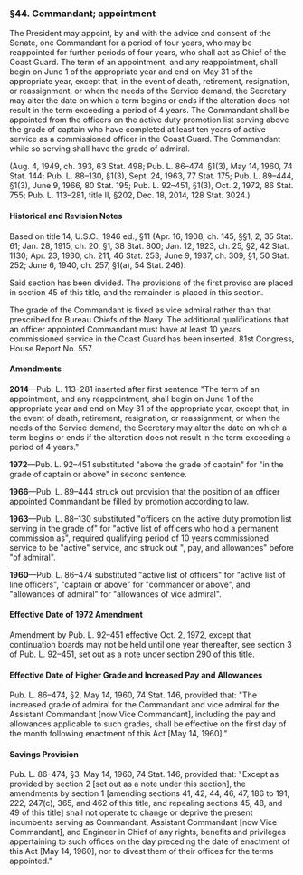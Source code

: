 ### §44. Commandant; appointment ###

The President may appoint, by and with the advice and consent of the Senate, one Commandant for a period of four years, who may be reappointed for further periods of four years, who shall act as Chief of the Coast Guard. The term of an appointment, and any reappointment, shall begin on June 1 of the appropriate year and end on May 31 of the appropriate year, except that, in the event of death, retirement, resignation, or reassignment, or when the needs of the Service demand, the Secretary may alter the date on which a term begins or ends if the alteration does not result in the term exceeding a period of 4 years. The Commandant shall be appointed from the officers on the active duty promotion list serving above the grade of captain who have completed at least ten years of active service as a commissioned officer in the Coast Guard. The Commandant while so serving shall have the grade of admiral.

(Aug. 4, 1949, ch. 393, 63 Stat. 498; Pub. L. 86–474, §1(3), May 14, 1960, 74 Stat. 144; Pub. L. 88–130, §1(3), Sept. 24, 1963, 77 Stat. 175; Pub. L. 89–444, §1(3), June 9, 1966, 80 Stat. 195; Pub. L. 92–451, §1(3), Oct. 2, 1972, 86 Stat. 755; Pub. L. 113–281, title II, §202, Dec. 18, 2014, 128 Stat. 3024.)

#### Historical and Revision Notes ####

Based on title 14, U.S.C., 1946 ed., §11 (Apr. 16, 1908, ch. 145, §§1, 2, 35 Stat. 61; Jan. 28, 1915, ch. 20, §1, 38 Stat. 800; Jan. 12, 1923, ch. 25, §2, 42 Stat. 1130; Apr. 23, 1930, ch. 211, 46 Stat. 253; June 9, 1937, ch. 309, §1, 50 Stat. 252; June 6, 1940, ch. 257, §1(a), 54 Stat. 246).

Said section has been divided. The provisions of the first proviso are placed in section 45 of this title, and the remainder is placed in this section.

The grade of the Commandant is fixed as vice admiral rather than that prescribed for Bureau Chiefs of the Navy. The additional qualifications that an officer appointed Commandant must have at least 10 years commissioned service in the Coast Guard has been inserted. 81st Congress, House Report No. 557.

#### Amendments ####

**2014**—Pub. L. 113–281 inserted after first sentence "The term of an appointment, and any reappointment, shall begin on June 1 of the appropriate year and end on May 31 of the appropriate year, except that, in the event of death, retirement, resignation, or reassignment, or when the needs of the Service demand, the Secretary may alter the date on which a term begins or ends if the alteration does not result in the term exceeding a period of 4 years."

**1972**—Pub. L. 92–451 substituted "above the grade of captain" for "in the grade of captain or above" in second sentence.

**1966**—Pub. L. 89–444 struck out provision that the position of an officer appointed Commandant be filled by promotion according to law.

**1963**—Pub. L. 88–130 substituted "officers on the active duty promotion list serving in the grade of" for "active list of officers who hold a permanent commission as", required qualifying period of 10 years commissioned service to be "active" service, and struck out ", pay, and allowances" before "of admiral".

**1960**—Pub. L. 86–474 substituted "active list of officers" for "active list of line officers", "captain or above" for "commander or above", and "allowances of admiral" for "allowances of vice admiral".

#### Effective Date of 1972 Amendment ####

Amendment by Pub. L. 92–451 effective Oct. 2, 1972, except that continuation boards may not be held until one year thereafter, see section 3 of Pub. L. 92–451, set out as a note under section 290 of this title.

#### Effective Date of Higher Grade and Increased Pay and Allowances ####

Pub. L. 86–474, §2, May 14, 1960, 74 Stat. 146, provided that: "The increased grade of admiral for the Commandant and vice admiral for the Assistant Commandant [now Vice Commandant], including the pay and allowances applicable to such grades, shall be effective on the first day of the month following enactment of this Act [May 14, 1960]."

#### Savings Provision ####

Pub. L. 86–474, §3, May 14, 1960, 74 Stat. 146, provided that: "Except as provided by section 2 [set out as a note under this section], the amendments by section 1 [amending sections 41, 42, 44, 46, 47, 186 to 191, 222, 247(c), 365, and 462 of this title, and repealing sections 45, 48, and 49 of this title] shall not operate to change or deprive the present incumbents serving as Commandant, Assistant Commandant [now Vice Commandant], and Engineer in Chief of any rights, benefits and privileges appertaining to such offices on the day preceding the date of enactment of this Act [May 14, 1960], nor to divest them of their offices for the terms appointed."